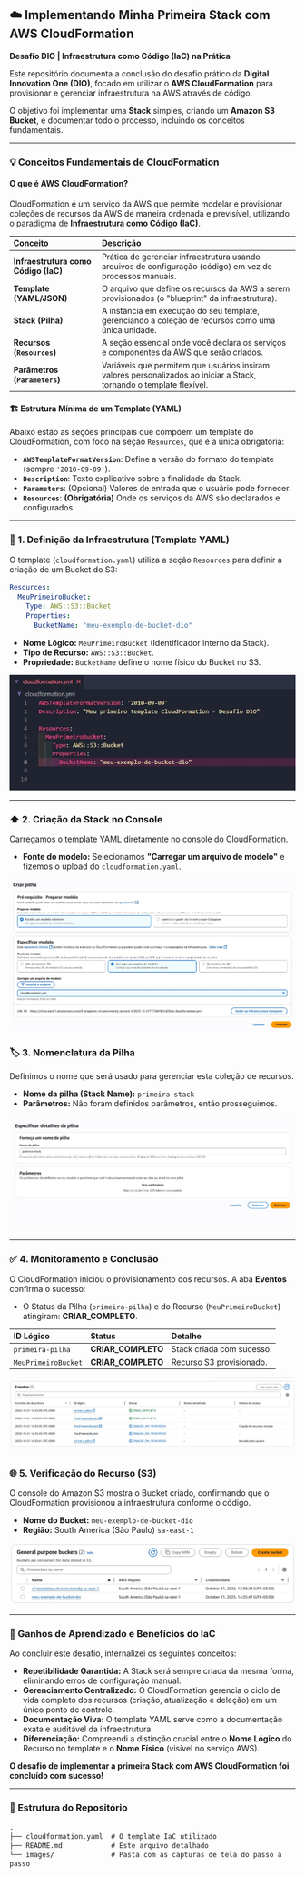 ## ☁️ Implementando Minha Primeira Stack com AWS CloudFormation

**Desafio DIO | Infraestrutura como Código (IaC) na Prática**

Este repositório documenta a conclusão do desafio prático da **Digital Innovation One (DIO)**, focado em utilizar o **AWS CloudFormation** para provisionar e gerenciar infraestrutura na AWS através de código.

O objetivo foi implementar uma **Stack** simples, criando um **Amazon S3 Bucket**, e documentar todo o processo, incluindo os conceitos fundamentais.

-----

### 💡 Conceitos Fundamentais de CloudFormation

#### O que é AWS CloudFormation?

CloudFormation é um serviço da AWS que permite modelar e provisionar coleções de recursos da AWS de maneira ordenada e previsível, utilizando o paradigma de **Infraestrutura como Código (IaC)**.

| Conceito | Descrição |
| :--- | :--- |
| **Infraestrutura como Código (IaC)** | Prática de gerenciar infraestrutura usando arquivos de configuração (código) em vez de processos manuais. |
| **Template (YAML/JSON)** | O arquivo que define os recursos da AWS a serem provisionados (o "blueprint" da infraestrutura). |
| **Stack (Pilha)** | A instância em execução do seu template, gerenciando a coleção de recursos como uma única unidade. |
| **Recursos (`Resources`)** | A seção essencial onde você declara os serviços e componentes da AWS que serão criados. |
| **Parâmetros (`Parameters`)** | Variáveis que permitem que usuários insiram valores personalizados ao iniciar a Stack, tornando o template flexível. |

#### 🏗️ Estrutura Mínima de um Template (YAML)

Abaixo estão as seções principais que compõem um template do CloudFormation, com foco na seção `Resources`, que é a única obrigatória:

  * **`AWSTemplateFormatVersion`**: Define a versão do formato do template (sempre `'2010-09-09'`).
  * **`Description`**: Texto explicativo sobre a finalidade da Stack.
  * **`Parameters`**: (Opcional) Valores de entrada que o usuário pode fornecer.
  * **`Resources`**: **(Obrigatória)** Onde os serviços da AWS são declarados e configurados.

-----

### 🎯 1. Definição da Infraestrutura (Template YAML)

O template (`cloudformation.yaml`) utiliza a seção `Resources` para definir a criação de um Bucket do S3:

```yaml
Resources:
  MeuPrimeiroBucket:
    Type: AWS::S3::Bucket
    Properties:
      BucketName: "meu-exemplo-de-bucket-dio"
```

  * **Nome Lógico:** `MeuPrimeiroBucket` (Identificador interno da Stack).
  * **Tipo de Recurso:** `AWS::S3::Bucket`.
  * **Propriedade:** `BucketName` define o nome físico do Bucket no S3.

![Conteúdo do arquivo template.yml](./images/1.jpg)

-----

### ⬆️ 2. Criação da Stack no Console

Carregamos o template YAML diretamente no console do CloudFormation.

  * **Fonte do modelo:** Selecionamos **"Carregar um arquivo de modelo"** e fizemos o upload do `cloudformation.yaml`.

![Tela de upload de arquivos](./images/2.jpg)

### 🏷️ 3. Nomenclatura da Pilha

Definimos o nome que será usado para gerenciar esta coleção de recursos.

  * **Nome da pilha (Stack Name):** `primeira-stack`
  * **Parâmetros:** Não foram definidos parâmetros, então prosseguimos.

![Tela de especificação de detalhes](./images/3.jpg)

-----

### ✅ 4. Monitoramento e Conclusão

O CloudFormation iniciou o provisionamento dos recursos. A aba **Eventos** confirma o sucesso:

  * O Status da Pilha (`primeira-pilha`) e do Recurso (`MeuPrimeiroBucket`) atingiram: **CRIAR\_COMPLETO**.

| ID Lógico | Status | Detalhe |
| :--- | :--- | :--- |
| `primeira-pilha` | **CRIAR\_COMPLETO** | Stack criada com sucesso. |
| `MeuPrimeiroBucket` | **CRIAR\_COMPLETO** | Recurso S3 provisionado. |

![Tela de eventos e status](./images/4.jpg)

### 🌐 5. Verificação do Recurso (S3)

O console do Amazon S3 mostra o Bucket criado, confirmando que o CloudFormation provisionou a infraestrutura conforme o código.

  * **Nome do Bucket:** `meu-exemplo-de-bucket-dio`
  * **Região:** South America (São Paulo) `sa-east-1`

![Bucket criado](./images/5.jpg)

-----

### 🧠 Ganhos de Aprendizado e Benefícios do IaC

Ao concluir este desafio, internalizei os seguintes conceitos:

  * **Repetibilidade Garantida:** A Stack será sempre criada da mesma forma, eliminando erros de configuração manual.
  * **Gerenciamento Centralizado:** O CloudFormation gerencia o ciclo de vida completo dos recursos (criação, atualização e deleção) em um único ponto de controle.
  * **Documentação Viva:** O template YAML serve como a documentação exata e auditável da infraestrutura.
  * **Diferenciação:** Compreendi a distinção crucial entre o **Nome Lógico** do Recurso no template e o **Nome Físico** (visível no serviço AWS).

**O desafio de implementar a primeira Stack com AWS CloudFormation foi concluído com sucesso\!**

-----

### 📂 Estrutura do Repositório

```
.
├── cloudformation.yaml  # O template IaC utilizado
├── README.md            # Este arquivo detalhado
└── images/              # Pasta com as capturas de tela do passo a passo
```
